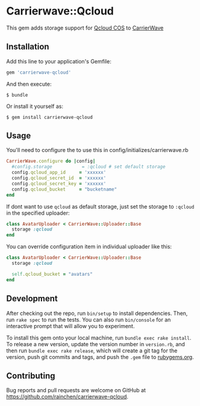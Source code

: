 # Carrierwave::Qcloud

This gem adds storage support for [Qcloud COS](https://www.qcloud.com/doc/product/227/%E4%BA%A7%E5%93%81%E4%BB%8B%E7%BB%8D) to [CarrierWave](https://github.com/carrierwaveuploader/carrierwave)

## Installation

Add this line to your application's Gemfile:

```ruby
gem 'carrierwave-qcloud'
```

And then execute:

    $ bundle

Or install it yourself as:

    $ gem install carrierwave-qcloud

## Usage

You'll need to configure the to use this in config/initializes/carrierwave.rb

```ruby
CarrierWave.configure do |config|
  #config.storage           = :qcloud # set default storage
  config.qcloud_app_id     = 'xxxxxx'
  config.qcloud_secret_id  = 'xxxxxx'
  config.qcloud_secret_key = 'xxxxxx'
  config.qcloud_bucket     = "bucketname"
end
```

If dont want to use `qcloud` as default storage, just set the storage to `:qcloud` in the specified uploader:

```ruby
class AvatarUploader < CarrierWave::Uploader::Base
  storage :qcloud
end
```

You can override configuration item in individual uploader like this:

```ruby
class AvatarUploader < CarrierWave::Uploader::Base
  storage :qcloud

  self.qcloud_bucket = "avatars"
end
```

## Development

After checking out the repo, run `bin/setup` to install dependencies. Then, run `rake spec` to run the tests. You can also run `bin/console` for an interactive prompt that will allow you to experiment.

To install this gem onto your local machine, run `bundle exec rake install`. To release a new version, update the version number in `version.rb`, and then run `bundle exec rake release`, which will create a git tag for the version, push git commits and tags, and push the `.gem` file to [rubygems.org](https://rubygems.org).

## Contributing

Bug reports and pull requests are welcome on GitHub at https://github.com/rainchen/carrierwave-qcloud.

